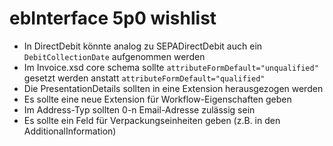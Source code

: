 ebInterface 5p0 wishlist
========================

* In DirectDebit könnte analog zu SEPADirectDebit auch ein `DebitCollectionDate` aufgenommen werden
* Im Invoice.xsd core schema sollte `attributeFormDefault="unqualified"` gesetzt werden anstatt `attributeFormDefault="qualified"`
* Die PresentationDetails sollten in eine Extension herausgezogen werden
* Es sollte eine neue Extension für Workflow-Eigenschaften geben
* Im Address-Typ sollten 0-n Email-Adresse zulässig sein
* Es sollte ein Feld für Verpackungseinheiten geben (z.B. in den AdditionalInformation)
